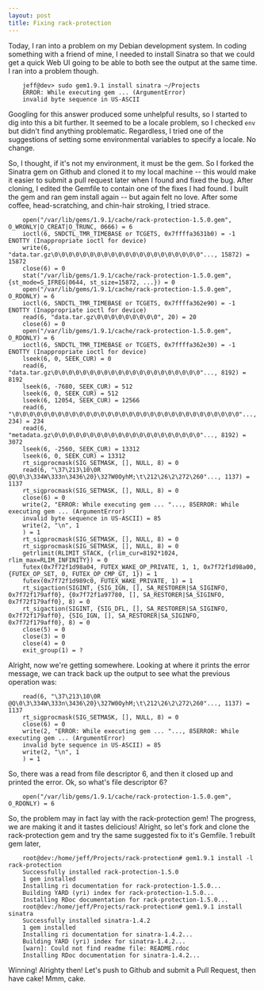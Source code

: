 ```yaml
---
layout: post
title: Fixing rack-protection
---
```


Today, I ran into a problem on my Debian development system. In coding something with a friend of mine, I needed to install Sinatra so that we could get a quick Web UI going to be able to both see the output at the same time.  I ran into a problem though.

		jeff@dev> sudo gem1.9.1 install sinatra ~/Projects
		ERROR: While executing gem ... (ArgumentError)
		invalid byte sequence in US-ASCII

Googling for this answer produced some unhelpful results, so I started to dig into this a bit further.  It seemed to be a locale problem, so I checked `env` but didn't find anything problematic. Regardless, I tried one of the suggestions of setting some environmental variables to specify a locale.  No change.  

So, I thought, if it's not my environment, it must be the gem.  So I forked the Sinatra gem on Github and cloned it to my local machine -- this would make it easier to submit a pull request later when I found and fixed the bug.  After cloning, I edited the Gemfile to contain one of the fixes I had found.  I built the gem and ran gem install again -- but again felt no love. After some coffee,  head-scratching,  and chin-hair stroking, I tried strace.

		open("/var/lib/gems/1.9.1/cache/rack-protection-1.5.0.gem", O_WRONLY|O_CREAT|O_TRUNC, 0666) = 6
		ioctl(6, SNDCTL_TMR_TIMEBASE or TCGETS, 0x7ffffa3631b0) = -1 ENOTTY (Inappropriate ioctl for device)
		write(6, "data.tar.gz\0\0\0\0\0\0\0\0\0\0\0\0\0\0\0\0\0\0\0\0\0"..., 15872) = 15872
		close(6) = 0
		stat("/var/lib/gems/1.9.1/cache/rack-protection-1.5.0.gem", {st_mode=S_IFREG|0644, st_size=15872, ...}) = 0
		open("/var/lib/gems/1.9.1/cache/rack-protection-1.5.0.gem", O_RDONLY) = 6
		ioctl(6, SNDCTL_TMR_TIMEBASE or TCGETS, 0x7ffffa362e90) = -1 ENOTTY (Inappropriate ioctl for device)
		read(6, "data.tar.gz\0\0\0\0\0\0\0\0\0", 20) = 20
		close(6) = 0
		open("/var/lib/gems/1.9.1/cache/rack-protection-1.5.0.gem", O_RDONLY) = 6
		ioctl(6, SNDCTL_TMR_TIMEBASE or TCGETS, 0x7ffffa362e30) = -1 ENOTTY (Inappropriate ioctl for device)
		lseek(6, 0, SEEK_CUR) = 0
		read(6, "data.tar.gz\0\0\0\0\0\0\0\0\0\0\0\0\0\0\0\0\0\0\0\0\0"..., 8192) = 8192
		lseek(6, -7680, SEEK_CUR) = 512
		lseek(6, 0, SEEK_CUR) = 512
		lseek(6, 12054, SEEK_CUR) = 12566
		read(6, "\0\0\0\0\0\0\0\0\0\0\0\0\0\0\0\0\0\0\0\0\0\0\0\0\0\0\0\0\0\0\0\0"..., 234) = 234
		read(6, "metadata.gz\0\0\0\0\0\0\0\0\0\0\0\0\0\0\0\0\0\0\0\0\0"..., 8192) = 3072
		lseek(6, -2560, SEEK_CUR) = 13312
		lseek(6, 0, SEEK_CUR) = 13312
		rt_sigprocmask(SIG_SETMASK, [], NULL, 8) = 0
		read(6, "\37\213\10\0R @Q\0\3\334W\333n\3436\20}\327W0OyhM;\t\212\26\2\272\260"..., 1137) = 1137
		rt_sigprocmask(SIG_SETMASK, [], NULL, 8) = 0
		close(6) = 0
		write(2, "ERROR: While executing gem ... "..., 85ERROR: While executing gem ... (ArgumentError)
		invalid byte sequence in US-ASCII) = 85
		write(2, "\n", 1
		) = 1
		rt_sigprocmask(SIG_SETMASK, [], NULL, 8) = 0
		rt_sigprocmask(SIG_SETMASK, [], NULL, 8) = 0
		getrlimit(RLIMIT_STACK, {rlim_cur=8192*1024, rlim_max=RLIM_INFINITY}) = 0
		futex(0x7f72f1d98a04, FUTEX_WAKE_OP_PRIVATE, 1, 1, 0x7f72f1d98a00, {FUTEX_OP_SET, 0, FUTEX_OP_CMP_GT, 1}) = 1
		futex(0x7f72f1d989c0, FUTEX_WAKE_PRIVATE, 1) = 1
		rt_sigaction(SIGINT, {SIG_IGN, [], SA_RESTORER|SA_SIGINFO, 0x7f72f179aff0}, {0x7f72f1a97780, [], SA_RESTORER|SA_SIGINFO, 0x7f72f179aff0}, 8) = 0
		rt_sigaction(SIGINT, {SIG_DFL, [], SA_RESTORER|SA_SIGINFO, 0x7f72f179aff0}, {SIG_IGN, [], SA_RESTORER|SA_SIGINFO, 0x7f72f179aff0}, 8) = 0
		close(5) = 0
		close(3) = 0
		close(4) = 0
		exit_group(1) = ?

Alright, now we're getting somewhere.  Looking at where it prints the error message, we can track back up the output to see what the previous operation was:


		read(6, "\37\213\10\0R @Q\0\3\334W\333n\3436\20}\327W0OyhM;\t\212\26\2\272\260"..., 1137) = 1137
		rt_sigprocmask(SIG_SETMASK, [], NULL, 8) = 0
		close(6) = 0
		write(2, "ERROR: While executing gem ... "..., 85ERROR: While executing gem ... (ArgumentError)
		invalid byte sequence in US-ASCII) = 85
		write(2, "\n", 1
		) = 1

So, there was a read from file descriptor 6, and then it closed up and printed the error.  Ok, so what's file descriptor 6?

		open("/var/lib/gems/1.9.1/cache/rack-protection-1.5.0.gem", O_RDONLY) = 6

So, the problem may in fact lay with the rack-protection gem! The progress, we are making it and it tastes delicious! Alright, so let's fork and clone the rack-protection gem and try the same suggested fix to it's Gemfile. 1 rebuilt gem later,

		root@dev:/home/jeff/Projects/rack-protection# gem1.9.1 install -l rack-protection
		Successfully installed rack-protection-1.5.0
		1 gem installed
		Installing ri documentation for rack-protection-1.5.0...
		Building YARD (yri) index for rack-protection-1.5.0...
		Installing RDoc documentation for rack-protection-1.5.0...
		root@dev:/home/jeff/Projects/rack-protection# gem1.9.1 install sinatra                
		Successfully installed sinatra-1.4.2
		1 gem installed
		Installing ri documentation for sinatra-1.4.2...
		Building YARD (yri) index for sinatra-1.4.2...
		[warn]: Could not find readme file: README.rdoc
		Installing RDoc documentation for sinatra-1.4.2...

Winning!  Alrighty then! Let's push to Github and submit a Pull Request, then have cake! Mmm, cake.
